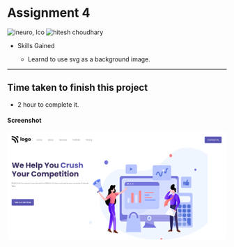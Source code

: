 # Assignment 4

![ineuro, lco](https://img.shields.io/badge/iNeuron-LCO-green)
![hitesh choudhary](https://img.shields.io/badge/Hitesh--Choudhary-Full--stack--JS--bootcamp-red)

- Skills Gained

  - Learnd to use svg as a background image.

---

## Time taken to finish this project

- 2 hour to complete it.

#### Screenshot

![SCREENSHOT](./screenshot/screenshot.PNG)
